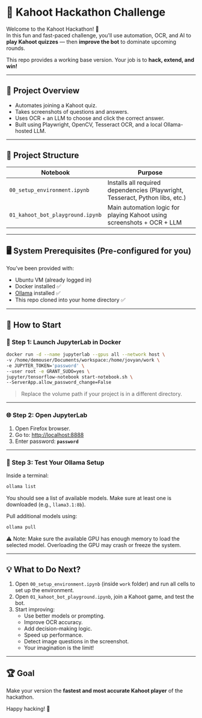
# 🤖 Kahoot Hackathon Challenge

Welcome to the Kahoot Hackathon! 🎉  
In this fun and fast-paced challenge, you'll use automation, OCR, and AI to **play Kahoot quizzes** — then **improve the bot** to dominate upcoming rounds.

This repo provides a working base version. Your job is to **hack, extend, and win!**

---

## 🧠 Project Overview

- Automates joining a Kahoot quiz.
- Takes screenshots of questions and answers.
- Uses OCR + an LLM to choose and click the correct answer.
- Built using Playwright, OpenCV, Tesseract OCR, and a local Ollama-hosted LLM.

---

## 📁 Project Structure

| Notebook | Purpose |
|----------|---------|
| `00_setup_environment.ipynb` | Installs all required dependencies (Playwright, Tesseract, Python libs, etc.) |
| `01_kahoot_bot_playground.ipynb` | Main automation logic for playing Kahoot using screenshots + OCR + LLM |

---

## 🖥️ System Prerequisites (Pre-configured for you)

You’ve been provided with:
- Ubuntu VM (already logged in)
- Docker installed ✅
- [Ollama](https://ollama.com) installed ✅
- This repo cloned into your home directory ✅

---

## 🚀 How to Start

### 🔌 Step 1: Launch JupyterLab in Docker

```bash
docker run -d --name jupyterlab --gpus all --network host \
-v /home/demouser/Documents/workspace:/home/jovyan/work \
-e JUPYTER_TOKEN='password' \
--user root -e GRANT_SUDO=yes \
jupyter/tensorflow-notebook start-notebook.sh \
--ServerApp.allow_password_change=False
```

> Replace the volume path if your project is in a different directory.

---

### 🌐 Step 2: Open JupyterLab

1. Open Firefox browser.
2. Go to: [http://localhost:8888](http://localhost:8888)
3. Enter password: **`password`**

---

### 🧪 Step 3: Test Your Ollama Setup

Inside a terminal:

```bash
ollama list
```

You should see a list of available models. Make sure at least one is downloaded (e.g., `llama3.1:8b`).

Pull additional models using:
```bash
ollama pull 
```
⚠️ Note: Make sure the available GPU has enough memory to load the selected model. Overloading the GPU may crash or freeze the system.

---

## 💡 What to Do Next?

1. Open `00_setup_environment.ipynb` (inside `work` folder) and run all cells to set up the environment.
2. Open `01_kahoot_bot_playground.ipynb`, join a Kahoot game, and test the bot.
3. Start improving:
   - Use better models or prompting.
   - Improve OCR accuracy.
   - Add decision-making logic.
   - Speed up performance.
   - Detect image questions in the screenshot.
   - Your imagination is the limit!

---

## 🏆 Goal

Make your version the **fastest and most accurate Kahoot player** of the hackathon.

Happy hacking! 🚀
